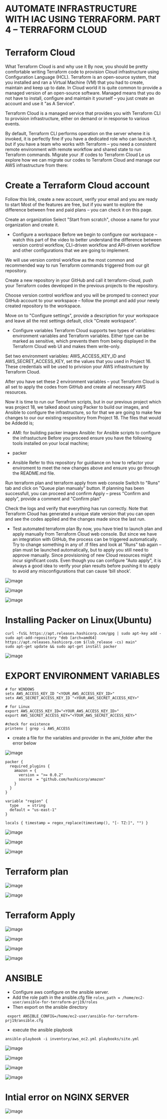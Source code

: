 
# AUTOMATE INFRASTRUCTURE WITH IAC USING TERRAFORM. PART 4 – TERRAFORM CLOUD

# Terraform Cloud

What Terraform Cloud is and why use it
By now, you should be pretty comfortable writing Terraform code to provision Cloud infrastructure using Configuration Language (HCL). Terraform is an open-source system, that you installed and ran a Virtual Machine (VM) that you had to create, maintain and keep up to date. In Cloud world it is quite common to provide a managed version of an open-source software. Managed means that you do not have to install, configure and maintain it yourself – you just create an account and use it "as A Service".

Terraform Cloud is a managed service that provides you with Terraform CLI to provision infrastructure, either on demand or in response to various events.

By default, Terraform CLI performs operation on the server whene it is invoked, it is perfectly fine if you have a dedicated role who can launch it, but if you have a team who works with Terraform – you need a consistent remote environment with remote workflow and shared state to run Terraform commands.
Migrate your .tf codes to Terraform Cloud
Le us explore how we can migrate our codes to Terraform Cloud and manage our AWS infrastructure from there:

# Create a Terraform Cloud account

Follow this link, create a new account, verify your email and you are ready to start
Most of the features are free, but if you want to explore the difference between free and paid plans – you can check it on this page.

Create an organization
Select "Start from scratch", choose a name for your organization and create it.

* Configure a workspace
Before we begin to configure our workspace – watch this part of the video to better understand the difference between version control workflow, CLI-driven workflow and API-driven workflow and other configurations that we are going to implement.

We will use version control workflow as the most common and recommended way to run Terraform commands triggered from our git repository.

Create a new repository in your GitHub and call it terraform-cloud, push your Terraform codes developed in the previous projects to the repository.

Choose version control workflow and you will be promped to connect your GitHub account to your workspace – follow the prompt and add your newly created repository to the workspace.



Move on to "Configure settings", provide a description for your workspace and leave all the rest settings default, click "Create workspace".

* Configure variables
Terraform Cloud supports two types of variables: environment variables and Terraform variables. Either type can be marked as sensitive, which prevents them from being displayed in the Terraform Cloud web UI and makes them write-only.

Set two environment variables: AWS_ACCESS_KEY_ID and AWS_SECRET_ACCESS_KEY, set the values that you used in Project 16. These credentials will be used to privision your AWS infrastructure by Terraform Cloud.

After you have set these 2 environment variables – yout Terraform Cloud is all set to apply the codes from GitHub and create all necessary AWS resources.

Now it is time to run our Terrafrom scripts, but in our previous project which was project 18, we talked about using Packer to build our images, and Ansible to configure the infrastructure, so for that we are going to make few changes to our our existing respository from Project 18.
The files that would be Addedd is;

* AMI: for building packer images
Ansible: for Ansible scripts to configure the infrastucture
Before you proceed ensure you have the following tools installed on your local machine;

* packer
* Ansible
Refer to this repository for guidiance on how to refactor your enviroment to meet the new changes above and ensure you go through the README.md file.

Run terraform plan and terraform apply from web console
Switch to "Runs" tab and click on "Queue plan manualy" button. If planning has been successfull, you can proceed and confirm Apply – press "Confirm and apply", provide a comment and "Confirm plan"

Check the logs and verify that everything has run correctly. Note that Terraform Cloud has generated a unique state version that you can open and see the codes applied and the changes made since the last run.

* Test automated terraform plan
By now, you have tried to launch plan and apply manually from Terraform Cloud web console. But since we have an integration with GitHub, the process can be triggered automatically. Try to change something in any of .tf files and look at "Runs" tab again – plan must be launched automatically, but to apply you still need to approve manually. Since provisioning of new Cloud resources might incur significant costs. Even though you can configure "Auto apply", it is always a good idea to verify your plan results before pushing it to apply to avoid any misconfigurations that can cause ‘bill shock’.

![image](https://user-images.githubusercontent.com/71001536/173857652-cdf7810e-4672-4eba-aeae-b2c3889875e7.png)

![image](https://user-images.githubusercontent.com/71001536/173865280-b6873d63-782c-4560-8a05-090adf283244.png)

![image](https://user-images.githubusercontent.com/71001536/174036923-20774203-ed77-42d3-8e74-ac7a6a5c22a4.png)


# Installing Packer on Linux(Ubuntu)

```
curl -fsSL https://apt.releases.hashicorp.com/gpg | sudo apt-key add -
sudo apt-add-repository "deb [arch=amd64] https://apt.releases.hashicorp.com $(lsb_release -cs) main"
sudo apt-get update && sudo apt-get install packer
```

![image](https://user-images.githubusercontent.com/71001536/174040184-2c49b2da-c53e-4243-a4cc-6c2bb62796c5.png)

# EXPORT ENVIRONMENT VARIABLES 
```
# for WINDOWS 
setx AWS_ACCESS_KEY_ID "<YOUR_AWS_ACCESS_KEY_ID>"
setx AWS_SECRET_ACCESS_KEY_ID "<YOUR_AWS_SECRET_ACCESS_KEY>"

# for Linux
export AWS_ACCESS_KEY_ID="<YOUR_AWS_ACCESS_KEY_ID>"
export AWS_SECRET_ACCESS_KEY="<YOUR_AWS_SECRET_ACCESS_KEY>"

#check for existence
printenv | grep -i AWS_ACCESS
```
* create a file for the variables and provider in the ami_folder after the error below

![image](https://user-images.githubusercontent.com/71001536/174069291-a2b49906-9ded-4eed-a8a3-16ab207ab4fa.png)


```
packer {
  required_plugins {
    amazon = {
      version = ">= 0.0.2"
      source  = "github.com/hashicorp/amazon"
    }
  }
}
```

```
variable "region" {
  type    = string
  default = "us-east-1"
}

locals { timestamp = regex_replace(timestamp(), "[- TZ:]", "") }
```

![image](https://user-images.githubusercontent.com/71001536/174068951-8470ca71-5588-4b26-9fe5-35d5c93c393f.png)

![image](https://user-images.githubusercontent.com/71001536/174074360-1a4c66f2-cbd9-4850-b234-dcd889ca4d77.png)

![image](https://user-images.githubusercontent.com/71001536/174088829-8c95bdd6-25b5-40ad-b05a-0cfcf14c2ca7.png)

# Terraform plan

![image](https://user-images.githubusercontent.com/71001536/174185497-e6df4ba5-74a5-4c95-ae4a-596066593ce2.png)

![image](https://user-images.githubusercontent.com/71001536/174185645-95f6cacb-70f7-4b7c-ae0c-320b4d36aeac.png)

# Terraform Apply

![image](https://user-images.githubusercontent.com/71001536/174457997-144c1c63-b6e9-4f7c-a1e3-f73d5a8ece7f.png)

![image](https://user-images.githubusercontent.com/71001536/174320660-fe6f1100-441f-46f6-868e-d94bcdceca02.png)

![image](https://user-images.githubusercontent.com/71001536/174316179-73b67e60-e78b-42dd-a56c-fbfa18f02a81.png)

![image](https://user-images.githubusercontent.com/71001536/174458733-58232e57-b710-4d64-a91c-47c6d5a2c8b9.png)

# ANSIBLE 

* Configure aws configure on the ansible server.
* Add the role path in the ansible.cfg file ` roles_path = /home/ec2-user/ansible-for-terraform-prj19/roles `
* Then export on the ansible directory 

` export ANSIBLE_CONFIG=/home/ec2-user/ansible-for-terraform-prj19/ansible.cfg`

* execute the ansible playbook

`ansible-playbook -i inventory/aws_ec2.yml playbooks/site.yml `

![image](https://user-images.githubusercontent.com/71001536/174460551-b6936864-7230-40b2-b1cd-e38cc5749a0c.png)

![image](https://user-images.githubusercontent.com/71001536/174462772-c26c257a-2ac0-42ab-b636-242cd428e1c6.png)

![image](https://user-images.githubusercontent.com/71001536/174462801-9ed1f6fa-de08-4037-87a0-392a9a948056.png)

![image](https://user-images.githubusercontent.com/71001536/174581872-0eb015f6-3010-452f-8121-1d40004c69dc.png)


# Intial error on NGINX SERVER 

![image](https://user-images.githubusercontent.com/71001536/174581616-404aaa32-ea70-4bc3-b492-325e8ae8b45c.png)


